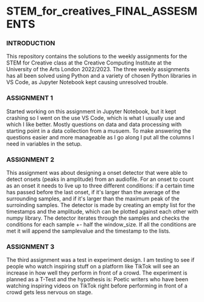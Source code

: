 # STEM_for_creatives_FINAL_ASSESMENTS 

<h3> INTRODUCTION  </h3>
  
This repository contains the solutions to the weekly assignments for the STEM for Creative class at the Creative Computing Institute at the University of the Arts London 2022/2023. 
The three weekly assignments has all been solved using Python and a variety of chosen Python libraries in VS Code, as Jupyter Notebook kept causing unresolved trouble. 

<h3> ASSIGNMENT 1 </h3>
Started working on this assignment in Jupyter Notebook, but it kept crashing so I went on the use VS Code, which is what I usually use and which I like better. 
Mostly questions on data and data processing with starting point in a data collection from a musuem. 
To make answering the questions easier and more manageable as I go along I put all the columns I need in variables in the setup. 

<h3> ASSIGNMENT 2 </h3>
This assignment was about designing a onset detector that were able to detect onsets (peaks in amplitude) from an audiofile. For an onset to count as an onset it needs to live up to three different conditions: if a certain time has passed before the last onset, if it's larger than the average of the surrounding samples, and if it's larger than the maximum peak  of the surroinding samples. 
The detector is made by creating an empty list for the timestamps and the amplitude, which can be plotted against each other with numpy library. 
The detector iterates through the samples and checks the conditions for each sample +- half the window_size. If all the conditions are met it will append the samplevalue and the timestamp to the lists. 

<h3> ASSIGNMENT 3 </h3>
The third assignment was a test in experiment design. I am testing to see if people who watch inspiring stuff on a platform like TikTok will see an increase in how well they perform in front of a crowd. The experiment is planned as a T-Test and the hypothesis is: Poetic writers who have been watching inspiring videos on TikTok right before performing in front of a crowd gets less nervous on stage. 
